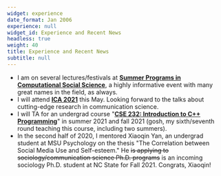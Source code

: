 ```yaml
---
widget: experience
date_format: Jan 2006
experience: null
widget_id: Experience and Recent News
headless: true
weight: 40
title: Experience and Recent News
subtitle: null
---
```

* I am on several lectures/festivals at **[Summer Programs in Computational Social Science](https://sicss.io/)**, a highly informative event with many great names in the field, as always.
* I will attend **[ICA 2021](https://www.icahdq.org/page/ICA2021)** this May. Looking forward to the talks about cutting-edge research in communication science.
* I will TA for an undergrad course "**[CSE 232: Introduction to C++ Programming](https://www.cse.msu.edu/~cse232/index.html)**" in summer 2021 and fall 2021 (gosh, my sixth/seventh round teaching this course, including two summers).
* In the second half of 2020, I mentored Xiaoqin Yan, an undergrad student at MSU Psychology on the thesis "The Correlation between Social Media Use and Self-esteem." He ~~is applying to sociology/communication science Ph.D. programs~~ is an incoming sociology Ph.D. student at NC State for Fall 2021. Congrats, Xiaoqin!
